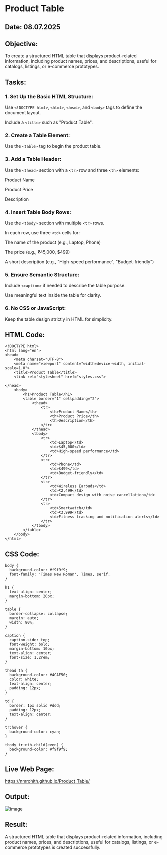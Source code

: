 # Product Table
## Date: 08.07.2025
## Objective:

To create a structured HTML table that displays product-related information, including product names, prices, and descriptions, useful for catalogs, listings, or e-commerce prototypes.

## Tasks:

### 1. Set Up the Basic HTML Structure:

Use ```<!DOCTYPE html>```, ```<html>```, ```<head>```, and ```<body>``` tags to define the document layout.

Include a ```<title>``` such as "Product Table".

### 2. Create a Table Element:

Use the ```<table>``` tag to begin the product table.

### 3. Add a Table Header:

Use the ```<thead>``` section with a ```<tr>``` row and three ```<th>``` elements:

Product Name

Product Price

Description

### 4. Insert Table Body Rows:

Use the ```<tbody>``` section with multiple ```<tr>``` rows.

In each row, use three ```<td>``` cells for:

The name of the product (e.g., Laptop, Phone)

The price (e.g., ₹45,000, $499)

A short description (e.g., "High-speed performance", "Budget-friendly")

### 5. Ensure Semantic Structure:

Include ```<caption>``` if needed to describe the table purpose.

Use meaningful text inside the table for clarity.

### 6. No CSS or JavaScript:

Keep the table design strictly in HTML for simplicity.
## HTML Code:
```
<!DOCTYPE html>
<html lang="en">
<head>
    <meta charset="UTF-8">
    <meta name="viewport" content="width=device-width, initial-scale=1.0">
    <title>Product Table</title>
    <link rel="stylesheet" href="styles.css">

</head>
    <body>
        <h1>Product Table</h1>
        <table border="1" cellpadding="2">
            <thead>
                <tr>
                    <th>Product Name</th>
                    <th>Product Price</th>
                    <th>Description</th>
                </tr>
            </thead>
            <tbody>
                <tr>
                    <td>Laptop</td>
                    <td>$45,000</td>
                    <td>High-speed performance</td>
                </tr>
                <tr>
                    <td>Phone</td>
                    <td>$499</td>
                    <td>Budget-friendly</td>
                </tr>
                <tr>
                    <td>Wireless Earbuds</td>
                    <td>₹2,499</td>
                    <td>Compact design with noise cancellation</td>
                </tr>
                <tr>
                    <td>Smartwatch</td>
                    <td>₹3,999</td>
                    <td>Fitness tracking and notification alerts</td>
                </tr>
            </tbody>
        </table>
    </body>
</html>
```
## CSS Code:
```
body {
  background-color: #f9f9f9;
  font-family: 'Times New Roman', Times, serif;
}

h1 {
  text-align: center;
  margin-bottom: 20px;
}

table {
  border-collapse: collapse;
  margin: auto;
  width: 80%;
}

caption {
  caption-side: top;
  font-weight: bold;
  margin-bottom: 10px;
  text-align: center;
  font-size: 1.2rem;
}

thead th {
  background-color: #4CAF50;
  color: white;
  text-align: center;
  padding: 12px;
}

td {
  border: 1px solid #ddd;
  padding: 12px;
  text-align: center;
}

tr:hover {
  background-color: cyan;
}

tbody tr:nth-child(even) {
  background-color: #f9f9f9;
}

```
## Live Web Page:
https://nmrohith.github.io/Product_Table/
## Output:
![image](https://github.com/user-attachments/assets/23380e7d-7af2-425b-a777-2bee92adca8f)

## Result:
A structured HTML table that displays product-related information, including product names, prices, and descriptions, useful for catalogs, listings, or e-commerce prototypes is created successfully.
